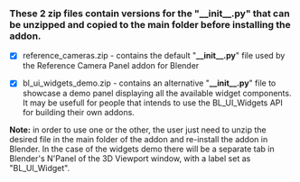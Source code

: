 ### These 2 zip files contain versions for the "__\_\_init\_\_.py__" that can be unzipped and copied to the main folder before installing the addon.

- [x] reference_cameras.zip - contains the default "__\_\_init\_\_.py__" file used by the Reference Camera Panel addon for Blender

- [x] bl_ui_widgets_demo.zip - contains an alternative "__\_\_init\_\_.py__" file to showcase a demo panel displaying all the available widget components.  It may be usefull for people that intends to use the BL_UI_Widgets API for building their own addons. 


__Note:__ in order to use one or the other, the user just need to unzip the desired file in the main folder of the addon and re-install the addon in Blender. In the case of the widgets demo there will be a separate tab in Blender's N'Panel of the 3D Viewport window, with a label set as "BL_UI_Widget". 
